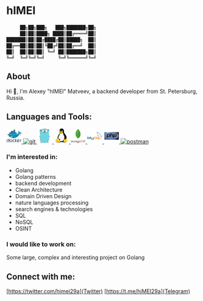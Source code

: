 # hIMEI

         ██╗██╗███╗   ███╗███████╗██╗
         ██║██║████╗ ████║██╔════╝██║
    ███████║██║██╔████╔██║█████╗  ██║
    ██╔══██║██║██║╚██╔╝██║██╔══╝  ██║
    ██║  ██║██║██║ ╚═╝ ██║███████╗██║
    ╚═╝  ╚═╝╚═╝╚═╝     ╚═╝╚══════╝╚═╝

## About
Hi 👋, I'm Alexey "hIMEI" Matveev, a backend developer from St. Petersburg, Russia.
    
## Languages and Tools:
<p align="left"> <a href="https://www.docker.com/" target="_blank"> <img src="https://raw.githubusercontent.com/devicons/devicon/master/icons/docker/docker-original-wordmark.svg" alt="docker" width="40" height="40"/> </a> <a href="https://git-scm.com/" target="_blank"> <img src="https://www.vectorlogo.zone/logos/git-scm/git-scm-icon.svg" alt="git" width="40" height="40"/> </a> <a href="https://golang.org" target="_blank"> <img src="https://raw.githubusercontent.com/devicons/devicon/master/icons/go/go-original.svg" alt="go" width="40" height="40"/> </a> <a href="https://www.linux.org/" target="_blank"> <img src="https://raw.githubusercontent.com/devicons/devicon/master/icons/linux/linux-original.svg" alt="linux" width="40" height="40"/> </a> <a href="https://www.mongodb.com/" target="_blank"> <img src="https://raw.githubusercontent.com/devicons/devicon/master/icons/mongodb/mongodb-original-wordmark.svg" alt="mongodb" width="40" height="40"/> </a> <a href="https://www.mysql.com/" target="_blank"> <img src="https://raw.githubusercontent.com/devicons/devicon/master/icons/mysql/mysql-original-wordmark.svg" alt="mysql" width="40" height="40"/> </a> <a href="https://www.php.net" target="_blank"> <img src="https://raw.githubusercontent.com/devicons/devicon/master/icons/php/php-original.svg" alt="php" width="40" height="40"/> </a> <a href="https://postman.com" target="_blank"> <img src="https://www.vectorlogo.zone/logos/getpostman/getpostman-icon.svg" alt="postman" width="40" height="40"/> </a> </p>


### I'm interested in:
- Golang
- Golang patterns
- backend development
- Clean Architecture
- Domain Driven Design
- nature languages processing
- search engines & technologies
- SQL
- NoSQL
- OSINT

### I would like to work on:
Some large, complex and interesting project on Golang

## Connect with me:
[https://twitter.com/himei29a](Twitter)
[https://t.me/hiMEI29a](Telegram)

